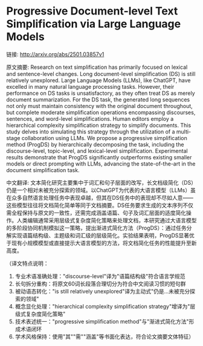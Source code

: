 # Progressive Document-level Text Simplification via Large Language Models

链接: http://arxiv.org/abs/2501.03857v1

原文摘要:
Research on text simplification has primarily focused on lexical and
sentence-level changes. Long document-level simplification (DS) is still
relatively unexplored. Large Language Models (LLMs), like ChatGPT, have
excelled in many natural language processing tasks. However, their performance
on DS tasks is unsatisfactory, as they often treat DS as merely document
summarization. For the DS task, the generated long sequences not only must
maintain consistency with the original document throughout, but complete
moderate simplification operations encompassing discourses, sentences, and
word-level simplifications. Human editors employ a hierarchical complexity
simplification strategy to simplify documents. This study delves into
simulating this strategy through the utilization of a multi-stage collaboration
using LLMs. We propose a progressive simplification method (ProgDS) by
hierarchically decomposing the task, including the discourse-level,
topic-level, and lexical-level simplification. Experimental results demonstrate
that ProgDS significantly outperforms existing smaller models or direct
prompting with LLMs, advancing the state-of-the-art in the document
simplification task.

中文翻译:
文本简化研究主要集中于词汇和句子层面的改写，长文档级简化（DS）仍是一个相对未被充分探索的领域。以ChatGPT为代表的大语言模型（LLMs）虽在众多自然语言处理任务中表现卓越，但其在DS任务中的表现却不尽如人意——这些模型往往将文档简化简单等同于文档摘要。DS任务要求生成的文本序列不仅需全程保持与原文的一致性，还需完成涵盖语篇、句子及词汇层面的适度简化操作。人类编辑通常采用层级式复杂度简化策略来处理文档，本研究通过大语言模型的多阶段协同机制模拟这一策略，提出渐进式简化方法（ProgDS）：通过任务分解实现语篇结构级、主题级和词汇级的层级简化。实验结果表明，ProgDS显著优于现有小规模模型或直接提示大语言模型的方法，将文档简化任务的性能提升至新高度。

（译文特点说明：
1. 专业术语准确处理："discourse-level"译为"语篇结构级"符合语言学规范
2. 长句拆分重构：将原文60词长段落合理切分为符合中文阅读习惯的短句群
3. 被动语态转化："is still relatively unexplored"译为主动式"仍是...未被充分探索的领域"
4. 概念显化处理："hierarchical complexity simplification strategy"增译为"层级式复杂度简化策略"
5. 技术表述统一："progressive simplification method"与"渐进式简化方法"形成术语闭环
6. 学术风格保持：使用"其""需""涵盖"等书面化表达，符合论文摘要文体特征）
